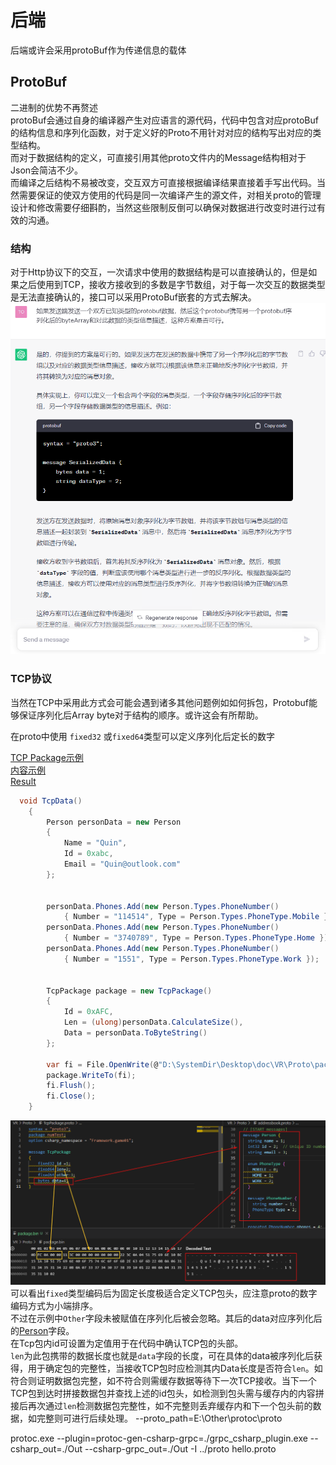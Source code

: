 # 后端
后端或许会采用protoBuf作为传递信息的载体


## ProtoBuf
二进制的优势不再赘述         
protoBuf会通过自身的编译器产生对应语言的源代码，代码中包含对应protoBuf的结构信息和序列化函数，对于定义好的Proto不用针对对应的结构写出对应的类型结构。         
而对于数据结构的定义，可直接引用其他proto文件内的Message结构相对于Json会简洁不少。          
而编译之后结构不易被改变，交互双方可直接根据编译结果直接着手写出代码。当然需要保证的使双方使用的代码是同一次编译产生的源文件，对相关proto的管理设计和修改需要仔细斟酌，当然这些限制反倒可以确保对数据进行改变时进行过有效的沟通。      

### 结构
对于Http协议下的交互，一次请求中使用的数据结构是可以直接确认的，但是如果之后使用到TCP，接收方接收到的多数是字节数组，对于每一次交互的数据类型是无法直接确认的，接口可以采用ProtoBuf嵌套的方式去解决。
![Chat](../img/protobuf_chat.png)


### TCP协议
当然在TCP中采用此方式会可能会遇到诸多其他问题例如如何拆包，Protobuf能够保证序列化后Array byte对于结构的顺序。或许这会有所帮助。

在proto中使用 `fixed32` 或`fixed64`类型可以定义序列化后定长的数字    

[TCP Package示例](../Proto/TcpPackage.proto)    
[内容示例](../Proto/addressbook.proto)      
[Result](../Proto/package.bin)     
``` csharp
  void TcpData()
    {
        Person personData = new Person
        {
            Name = "Quin",
            Id = 0xabc,
            Email = "Quin@outlook.com"
        };


        personData.Phones.Add(new Person.Types.PhoneNumber()
            { Number = "114514", Type = Person.Types.PhoneType.Mobile });
        personData.Phones.Add(new Person.Types.PhoneNumber()
            { Number = "3740789", Type = Person.Types.PhoneType.Home });
        personData.Phones.Add(new Person.Types.PhoneNumber()
            { Number = "1551", Type = Person.Types.PhoneType.Work });


        TcpPackage package = new TcpPackage()
        {
            Id = 0xAFC,
            Len = (ulong)personData.CalculateSize(),
            Data = personData.ToByteString()
        };

        var fi = File.OpenWrite(@"D:\SystemDir\Desktop\doc\VR\Proto\package.bin");
        package.WriteTo(fi);
        fi.Flush();
        fi.Close();
    }
```
![DATA](../img/proto-result.png)   
可以看出`fixed`类型编码后为固定长度极适合定义TCP包头，应注意proto的数字编码方式为小端排序。     
不过在示例中`Other`字段未被赋值在序列化后被会忽略。其后的data对应序列化后的[Person](../Proto/addressbook.proto)字段。      
在Tcp包内id可设置为定值用于在代码中确认TCP包的头部。     
`len`为此包携带的数据长度也就是`data`字段的长度，可在具体的data被序列化后获得，用于确定包的完整性，当接收TCP包时应检测其内Data长度是否符合`len`。如符合则证明数据包完整，如不符合则需缓存数据等待下一次TCP接收。当下一个TCP包到达时拼接数据包并查找上述的id包头，如检测到包头需与缓存内的内容拼接后再次通过`len`检测数据包完整性，如不完整则丢弃缓存内和下一个包头前的数据，如完整则可进行后续处理。
--proto_path=E:\Other\protoc\proto

protoc.exe --plugin=protoc-gen-csharp-grpc=./grpc_csharp_plugin.exe   --csharp_out=./Out --csharp-grpc_out=./Out  -I ../proto hello.proto



